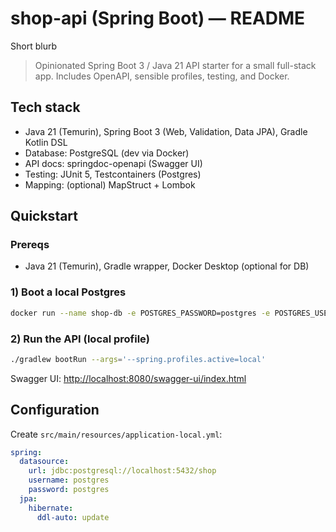 # shop-api (Spring Boot) — README

Short blurb

> Opinionated Spring Boot 3 / Java 21 API starter for a small full-stack app. Includes OpenAPI, sensible profiles, testing, and Docker.

## Tech stack

- Java 21 (Temurin), Spring Boot 3 (Web, Validation, Data JPA), Gradle Kotlin DSL
- Database: PostgreSQL (dev via Docker)
- API docs: springdoc-openapi (Swagger UI)
- Testing: JUnit 5, Testcontainers (Postgres)
- Mapping: (optional) MapStruct + Lombok

## Quickstart

### Prereqs

- Java 21 (Temurin), Gradle wrapper, Docker Desktop (optional for DB)

### 1) Boot a local Postgres

```bash
docker run --name shop-db -e POSTGRES_PASSWORD=postgres -e POSTGRES_USER=postgres -e POSTGRES_DB=shop -p 5432:5432 -d postgres:16
```

### 2) Run the API (local profile)

```bash
./gradlew bootRun --args='--spring.profiles.active=local'
```

Swagger UI: [http://localhost:8080/swagger-ui/index.html](http://localhost:8080/swagger-ui/index.html)

## Configuration

Create `src/main/resources/application-local.yml`:

```yaml
spring:
  datasource:
    url: jdbc:postgresql://localhost:5432/shop
    username: postgres
    password: postgres
  jpa:
    hibernate:
      ddl-auto: update
